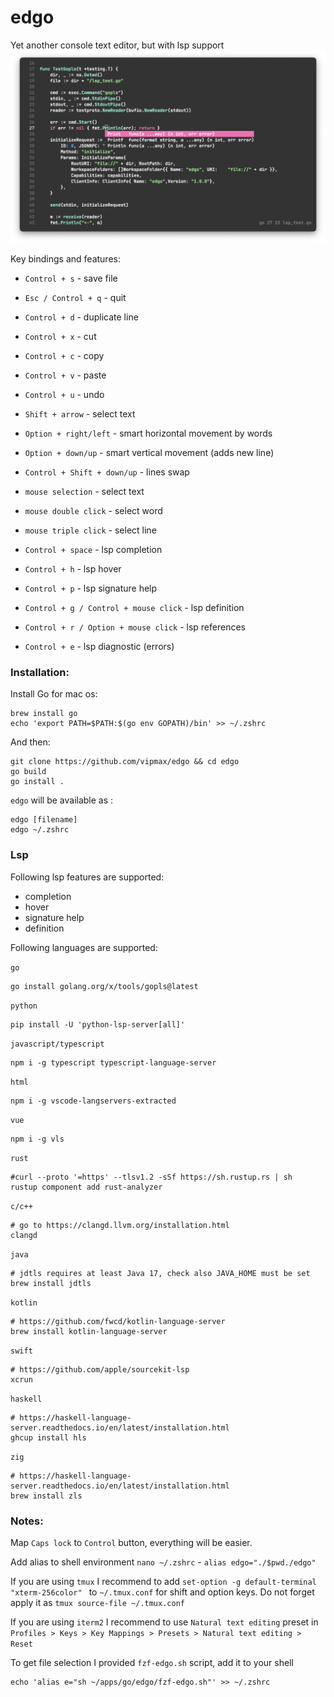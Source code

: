 # edgo
Yet another console text editor, but with lsp support
![editor](screen.png)

Key bindings and features:
- `Control + s` - save file
- `Esc / Control + q` - quit
- `Control + d` - duplicate line
- `Control + x` - cut 
- `Control + c` - copy 
- `Control + v` - paste
- `Control + u` - undo


- `Shift + arrow` - select text
- `Option + right/left` - smart horizontal movement by words
- `Option + down/up` - smart vertical movement (adds new line)
- `Control + Shift + down/up` - lines swap


- `mouse selection`  - select text 
- `mouse double click`  - select word 
- `mouse triple click`  - select line


- `Control + space` - lsp completion
- `Control + h` - lsp hover
- `Control + p` - lsp signature help
- `Control + g / Control + mouse click` - lsp definition
- `Control + r / Option + mouse click` - lsp references
- `Control + e` - lsp diagnostic (errors)


### Installation:

Install Go for mac os:
```
brew install go 
echo 'export PATH=$PATH:$(go env GOPATH)/bin' >> ~/.zshrc
```
And then:   
```shell
git clone https://github.com/vipmax/edgo && cd edgo
go build 
go install .
```

`edgo` will be available as :
```
edgo [filename]
edgo ~/.zshrc 
```
### Lsp

Following lsp features are supported:
- completion
- hover
- signature help
- definition



Following languages are supported:

`go`
```shell  
go install golang.org/x/tools/gopls@latest
```

`python`
```shell  
pip install -U 'python-lsp-server[all]'
```

`javascript/typescript`
```shell  
npm i -g typescript typescript-language-server
```

`html`
```shell  
npm i -g vscode-langservers-extracted
```

`vue`
```shell  
npm i -g vls
```

`rust`
```shell  
#curl --proto '=https' --tlsv1.2 -sSf https://sh.rustup.rs | sh
rustup component add rust-analyzer
```

`c/c++`
```shell  
# go to https://clangd.llvm.org/installation.html
clangd
```

`java`
```shell  
# jdtls requires at least Java 17, check also JAVA_HOME must be set 
brew install jdtls
```

`kotlin`
```shell  
# https://github.com/fwcd/kotlin-language-server
brew install kotlin-language-server
```

`swift`
```shell  
# https://github.com/apple/sourcekit-lsp
xcrun
```

`haskell`
```shell  
# https://haskell-language-server.readthedocs.io/en/latest/installation.html
ghcup install hls
```

`zig`
```shell  
# https://haskell-language-server.readthedocs.io/en/latest/installation.html
brew install zls
```


### Notes:  
Map `Caps lock` to `Control` button, everything will be easier.

Add alias to  shell environment `nano ~/.zshrc` - `alias edgo="./$pwd./edgo"`

If you are using `tmux` I recommend to add `set-option -g default-terminal "xterm-256color" ` to `~/.tmux.conf`  for shift and option keys. Do not forget apply it as `tmux source-file ~/.tmux.conf`  

If you are using `iterm2` I recommend to use `Natural text editing` preset in `Profiles > Keys > Key Mappings > Presets > Natural text editing > Reset ` 

To get file selection I provided `fzf-edgo.sh` script, add it to your shell  
``` shell
echo 'alias e="sh ~/apps/go/edgo/fzf-edgo.sh"' >> ~/.zshrc
```